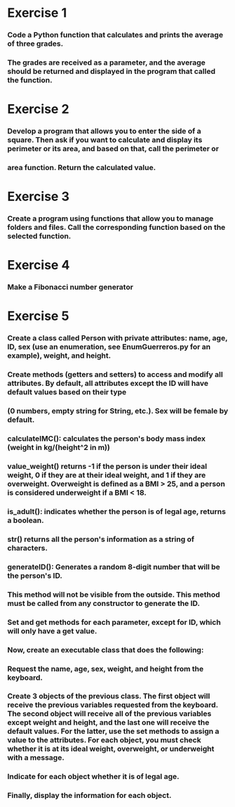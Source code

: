 # Exercise 1

### Code a Python function that calculates and prints the average of three grades.

### The grades are received as a parameter, and the average should be returned and displayed in the program that called the function.

# Exercise 2

### Develop a program that allows you to enter the side of a square. Then ask if you want to calculate and display its perimeter or its area, and based on that, call the perimeter or

### area function. Return the calculated value.

# Exercise 3

### Create a program using functions that allow you to manage folders and files. Call the corresponding function based on the selected function.

# Exercise 4

### Make a Fibonacci number generator

# Exercise 5

### Create a class called Person with private attributes: name, age, ID, sex (use an enumeration, see EnumGuerreros.py for an example), weight, and height.

### Create methods (getters and setters) to access and modify all attributes. By default, all attributes except the ID will have default values ​​based on their type

### (0 numbers, empty string for String, etc.). Sex will be female by default.

### calculateIMC(): calculates the person's body mass index (weight in kg/(height^2 in m))

### value_weight() returns -1 if the person is under their ideal weight, 0 if they are at their ideal weight, and 1 if they are overweight. Overweight is defined as a BMI > 25, and a person is considered underweight if a BMI < 18.

### is_adult(): indicates whether the person is of legal age, returns a boolean.

### **str**() returns all the person's information as a string of characters.

### generateID(): Generates a random 8-digit number that will be the person's ID.

### This method will not be visible from the outside. This method must be called from any constructor to generate the ID.

### Set and get methods for each parameter, except for ID, which will only have a get value.

### Now, create an executable class that does the following:

### Request the name, age, sex, weight, and height from the keyboard.

### Create 3 objects of the previous class. The first object will receive the previous variables requested from the keyboard. The second object will receive all of the previous variables except weight and height, and the last one will receive the default values. For the latter, use the set methods to assign a value to the attributes. For each object, you must check whether it is at its ideal weight, overweight, or underweight with a message.

### Indicate for each object whether it is of legal age.

### Finally, display the information for each object.
